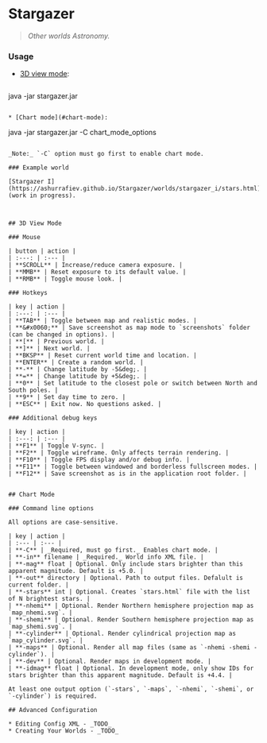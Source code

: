 # Stargazer

> _Other worlds Astronomy._

### Usage

* [3D view mode](#3d-view-mode):

  ```
java -jar stargazer.jar
  ```

* [Chart mode](#chart-mode):

  ```
java -jar stargazer.jar -C chart_mode_options
  ```

  _Note:_ `-C` option must go first to enable chart mode.

### Example world

[Stargazer I](https://ashurrafiev.github.io/Stargazer/worlds/stargazer_i/stars.html) (work in progress).



## 3D View Mode

### Mouse

| button | action |
| :---: | :--- |
| **SCROLL** | Increase/reduce camera exposure. |
| **MMB** | Reset exposure to its default value. |
| **RMB** | Toggle mouse look. |

### Hotkeys

| key | action |
| :---: | :--- |
| **TAB** | Toggle between map and realistic modes. |
| **&#x0060;** | Save screenshot as map mode to `screenshots` folder (can be changed in options). |
| **[** | Previous world. |
| **]** | Next world. |
| **BKSP** | Reset current world time and location. |
| **ENTER** | Create a random world. |
| **-** | Change latitude by -5&deg;. |
| **=** | Change latitude by +5&deg;. |
| **0** | Set latitude to the closest pole or switch between North and South poles. |
| **9** | Set day time to zero. |
| **ESC** | Exit now. No questions asked. |

### Additional debug keys

| key | action |
| :---: | :--- |
| **F1** | Toggle V-sync. |
| **F2** | Toggle wireframe. Only affects terrain rendering. |
| **F10** | Toggle FPS display and/or debug info. |
| **F11** | Toggle between windowed and borderless fullscreen modes. |
| **F12** | Save screenshot as is in the application root folder. |


## Chart Mode

### Command line options

All options are case-sensitive.

| key | action |
| :--- | :--- |
| **-C** | _Required, must go first._ Enables chart mode. |
| **-in** filename | _Required._ World info XML file. |
| **-mag** float | Optional. Only include stars brighter than this apparent magnitude. Default is +5.0. |
| **-out** directory | Optional. Path to output files. Defalult is current folder. |
| **-stars** int | Optional. Creates `stars.html` file with the list of N brightest stars. |
| **-nhemi** | Optional. Render Northern hemisphere projection map as `map_nhemi.svg`. |
| **-shemi** | Optional. Render Southern hemisphere projection map as `map_shemi.svg`. |
| **-cylinder** | Optional. Render cylindrical projection map as `map_cylinder.svg`. |
| **-maps** | Optional. Render all map files (same as `-nhemi -shemi -cylinder`). |
| **-dev** | Optional. Render maps in development mode. |
| **-idmag** float | Optional. In development mode, only show IDs for stars brighter than this apparent magnitude. Default is +4.4. |

At least one output option (`-stars`, `-maps`, `-nhemi`, `-shemi`, or `-cylinder`) is required.

## Advanced Configuration

* Editing Config XML - _TODO_
* Creating Your Worlds - _TODO_
